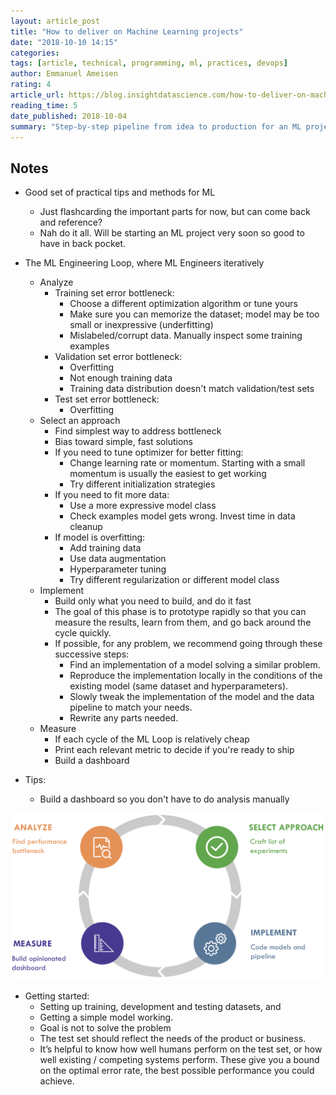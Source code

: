 ```yaml
---
layout: article_post
title: "How to deliver on Machine Learning projects"
date: "2018-10-10 14:15"
categories:
tags: [article, technical, programming, ml, practices, devops]
author: Emmanuel Ameisen
rating: 4
article_url: https://blog.insightdatascience.com/how-to-deliver-on-machine-learning-projects-c8d82ce642b0
reading_time: 5
date_published: 2018-10-04
summary: "Step-by-step pipeline from idea to production for an ML project"
---
```


## Notes

* Good set of practical tips and methods for ML
  * Just flashcarding the important parts for now, but can come back and
    reference?
  * Nah do it all. Will be starting an ML project very soon so good to have in
    back pocket.

* The ML Engineering Loop, where ML Engineers iteratively
  * Analyze
    * Training set error bottleneck:
      * Choose a different optimization algorithm or tune yours
      * Make sure you can memorize the dataset; model may be too small or
        inexpressive (underfitting)
      * Mislabeled/corrupt data. Manually inspect some training examples
    * Validation set error bottleneck:
      * Overfitting
      * Not enough training data
      * Training data distribution doesn't match validation/test sets
    * Test set error bottleneck:
      * Overfitting
  * Select an approach
    * Find simplest way to address bottleneck
    * Bias toward simple, fast solutions
    * If you need to tune optimizer for better fitting:
      * Change learning rate or momentum. Starting with a small momentum is
        usually the easiest to get working
      * Try different initialization strategies
    * If you need to fit more data:
      * Use a more expressive model class
      * Check examples model gets wrong. Invest time in data cleanup
    * If model is overfitting:
      * Add training data
      * Use data augmentation
      * Hyperparameter tuning
      * Try different regularization or different model class
  * Implement
    * Build only what you need to build, and do it fast
    * The goal of this phase is to prototype rapidly so that you can measure the
      results, learn from them, and go back around the cycle quickly.
    * If possible, for any problem, we recommend going through these successive steps:
      * Find an implementation of a model solving a similar problem.
      * Reproduce the implementation locally in the conditions of the existing
        model (same dataset and hyperparameters).
      * Slowly tweak the implementation of the model and the data pipeline to
        match your needs.
      * Rewrite any parts needed.
  * Measure
    * If each cycle of the ML Loop is relatively cheap
    * Print each relevant metric to decide if you're ready to ship
    * Build a dashboard

* Tips:
  * Build a dashboard so you don't have to do analysis manually

![ml-loop](/images/articles/deliver-machine-learning-ml-loop.png)

* Getting started:
  * Setting up training, development and testing datasets, and
  * Getting a simple model working.
  * Goal is not to solve the problem
  * The test set should reflect the needs of the product or business.
  * It’s helpful to know how well humans perform on the test set, or how well
    existing / competing systems perform. These give you a bound on the optimal
    error rate, the best possible performance you could achieve.
